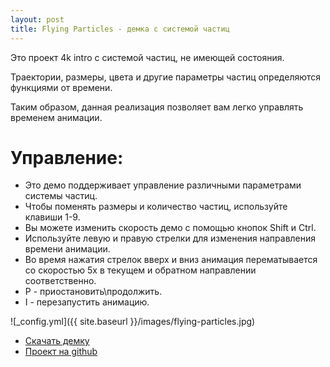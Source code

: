 ```yaml
---
layout: post
title: Flying Particles - демка с системой частиц
---
```


 Это проект 4k intro с системой частиц, не имеющей состояния.
 
 Траектории, размеры, цвета и другие параметры частиц определяются функциями от времени.
 
 Таким образом, данная реализация позволяет вам легко управлять временем анимации.
 
 
# Управление:

- Это демо поддерживает управление различными параметрами системы частиц.
- Чтобы поменять размеры и количество частиц, используйте клавиши 1-9.
- Вы можете изменить скорость демо с помощью кнопок Shift и Ctrl.
- Используйте левую и правую стрелки для изменения направления времени анимации.
- Во время нажатия стрелок вверх и вниз анимация перематывается со скоростью 5x в текущем и обратном направлении соответственно.
- P - приостановить\продолжить.
- I - перезапустить анимацию.

![_config.yml]({{ site.baseurl }}/images/flying-particles.jpg)


- [Скачать демку](https://github.com/gammaker/flying-particles/blob/master/exe/FlyingParticles.exe?raw=true)
- [Проект на github](https://github.com/gammaker/flying-particles/)

